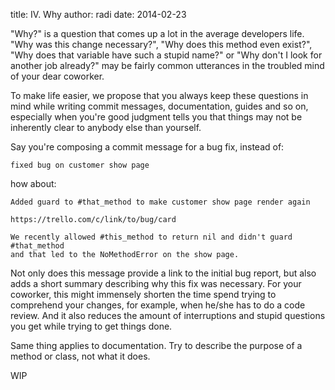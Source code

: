 title: IV. Why
author: radi
date: 2014-02-23

"Why?" is a question that comes up a lot in the average developers life. "Why was
this change necessary?", "Why does this method even exist?", "Why does that
variable have such a stupid name?" or "Why don't I look for another job already?"
may be fairly common utterances in the troubled mind of your dear coworker.

To make life easier, we propose that you always keep these questions in mind
while writing commit messages, documentation, guides and so on, especially when
you're good judgment tells you that things may not be inherently clear to anybody
else than yourself.

Say you're composing a commit message for a bug fix, instead of:

```
fixed bug on customer show page
```

how about:

```
Added guard to #that_method to make customer show page render again

https://trello.com/c/link/to/bug/card

We recently allowed #this_method to return nil and didn't guard #that_method
and that led to the NoMethodError on the show page.
```

Not only does this message provide a link to the initial bug report, but also
adds a short summary describing why this fix was necessary. For your coworker,
this might immensely shorten the time spend trying to comprehend your changes,
for example, when he/she has to do a code review. And it also reduces the amount
  of interruptions and stupid questions you get while trying to get things done.

Same thing applies to documentation. Try to describe the purpose of a method or
class, not what it does.

WIP
